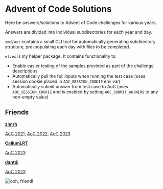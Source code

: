 # Advent of Code Solutions

Here be answers/solutions to Advent of Code challenges for various years.

Answers are divided into individual subdirectories for each year and day.

`cmd/aoc` contains a small CLI tool for automatically generating subdirectory structure, pre-populating each day with files to be completed.

`elves` is my helper package. It contains functionality to:

* Enable easier testing of the samples provided as part of the challenge descriptions
* Automatically pull the full inputs when running the test case (uses session cookie placed in `AOC_SESSION_COOKIE` env var)
* Automatically submit answer from test case to AoC (uses `AOC_SESSION_COOKIE` and is enabled by setting `AOC_SUBMIT_ANSWERS` to any non-empty value)

## Friends

**[zimrh](https://github.com/zimrh)**

[AoC 2021](https://github.com/zimrh/advent-of-code-2021), [AoC 2022](https://github.com/zimrh/advent-of-code-2022), [AoC 2023](https://github.com/zimrh/advent-of-code-2023)

**[CallumLRT](https://github.com/CallumLRT)**

[AoC 2023](https://github.com/CallumLRT/advent-of-code)

**[dantdj](https://github.com/dantdj)**

[AoC 2023](https://github.com/dantdj/AdventOfCode)

![ooh, friend!](https://media.tenor.com/Y_EhxEaS4MEAAAAC/friend.gif)
